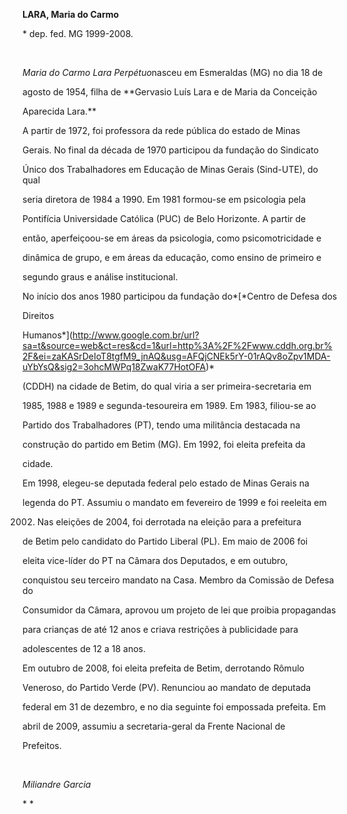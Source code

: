**LARA, Maria do Carmo**



\* dep. fed. MG 1999-2008.



 



*Maria do Carmo Lara Perpétuo*nasceu em Esmeraldas (MG) no dia 18 de

agosto de 1954, filha de **Gervasio Luís Lara e de Maria da Conceição

Aparecida Lara.**



A partir de 1972, foi professora da rede pública do estado de Minas

Gerais. No final da década de 1970 participou da fundação do Sindicato

Único dos Trabalhadores em Educação de Minas Gerais (Sind-UTE), do qual

seria diretora de 1984 a 1990. Em 1981 formou-se em psicologia pela

Pontifícia Universidade Católica (PUC) de Belo Horizonte. A partir de

então, aperfeiçoou-se em áreas da psicologia, como psicomotricidade e

dinâmica de grupo, e em áreas da educação, como ensino de primeiro e

segundo graus e análise institucional.



No início dos anos 1980 participou da fundação do*[*Centro de Defesa dos

Direitos

Humanos*](http://www.google.com.br/url?sa=t&source=web&ct=res&cd=1&url=http%3A%2F%2Fwww.cddh.org.br%2F&ei=zaKASrDeIoT8tgfM9_jnAQ&usg=AFQjCNEk5rY-01rAQv8oZpv1MDA-uYbYsQ&sig2=3ohcMWPq18ZwaK77HotOFA)*

(CDDH) na cidade de Betim, do qual viria a ser primeira-secretaria em

1985, 1988 e 1989 e segunda-tesoureira em 1989. Em 1983, filiou-se ao

Partido dos Trabalhadores (PT), tendo uma militância destacada na

construção do partido em Betim (MG). Em 1992, foi eleita prefeita da

cidade.



Em 1998, elegeu-se deputada federal pelo estado de Minas Gerais na

legenda do PT. Assumiu o mandato em fevereiro de 1999 e foi reeleita em

2002. Nas eleições de 2004, foi derrotada na eleição para a prefeitura

de Betim pelo candidato do Partido Liberal (PL). Em maio de 2006 foi

eleita vice-líder do PT na Câmara dos Deputados, e em outubro,

conquistou seu terceiro mandato na Casa. Membro da Comissão de Defesa do

Consumidor da Câmara, aprovou um projeto de lei que proibia propagandas

para crianças de até 12 anos e criava restrições à publicidade para

adolescentes de 12 a 18 anos.



Em outubro de 2008, foi eleita prefeita de Betim, derrotando Rômulo

Veneroso, do Partido Verde (PV). Renunciou ao mandato de deputada

federal em 31 de dezembro, e no dia seguinte foi empossada prefeita. Em

abril de 2009, assumiu a secretaria-geral da Frente Nacional de

Prefeitos.



 



*Miliandre Garcia*



* *



